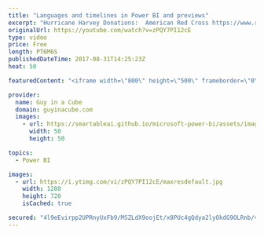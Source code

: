 ```yaml
---
title: "Languages and timelines in Power BI and previews"
excerpt: "Hurricane Harvey Donations:  American Red Cross https://www.redcross.org/donate/donation  Salvation Army https://give.salvationarmyusa.org/site/Donation2?df_id=27651&mfc_pref=T&27651.donation=form1  Humane Society http://www.humanesociety.org/news/resources/facts/harvey_help.html  Hurricane Harvey Relief"
originalUrl: https://youtube.com/watch?v=zPQY7PI12cE
type: video
price: Free
length: PT6M6S
publishedDateTime: 2017-08-31T14:25:23Z
heat: 50

featuredContent: "<iframe width=\"800\" height=\"500\" frameborder=\"0\" src=\"https://www.youtube.com/embed/zPQY7PI12cE\" allow=\"accelerometer; autoplay; encrypted-media; gyroscope; picture-in-picture\" allowfullscreen></iframe>"

provider:
  name: Guy in a Cube
  domain: guyinacube.com
  images:
    - url: https://smartableai.github.io/microsoft-power-bi/assets/images/organizations/guyinacube.com-50x50.jpg
      width: 50
      height: 50

topics:
  - Power BI

images:
  - url: https://i.ytimg.com/vi/zPQY7PI12cE/maxresdefault.jpg
    width: 1280
    height: 720
    isCached: true

secured: "4l9eEvirpp2UPRnyUxFb9/MSZLdX9oojEt/x8PUc4gQdya2lyOkdG9OLRnb/vVwKHABCnRJdh9asGZCfCu9VTHKJUp0KehMCb843za+8tdI1TeP+z/v0PmJopYbEjJOM+HYMXVOjhsCJvx/WHt/kfWqZdVc19V4OExdOKc7fWdgEsJqVZHDIzAdsT5Keh2j8v1rJkPakQXDqhq5sdyw7QHo0TUDQDjUbRCm5i4PAr3cWUrI3NFgu7PQN2r3n5LyzVQTw3Fey4c5ZgHprKMI8Mef+OaWSJNv60xerchgH6yx0K8M4kFAIvUDNI/vd8cNqzV3hEYR/UkjmDz8hMQrjByprtE/GE8CTc9XzE0ngCzO1UiTuOKt0SWybfBu6cFYiHUr1UIpm8IIrXz7ZoiYy+GH4EI6+USqC9p32NSITJvQ=;B9xMdJcTlBSkR10mM1sywQ=="
---
```


